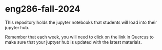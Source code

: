 # eng286-fall-2024
This repository holds the jupyter notebooks that students will load into their jupyter hub.

Remember that each week, you will need to click on the link in Quercus to make sure that your juptyer hub is updated with the latest materials.
